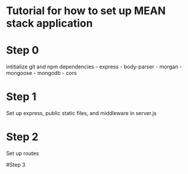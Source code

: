 
# Tutorial for how to set up MEAN stack application

# Step 0 
intitialize git and npm dependencies
    - express
    - body-parser
    - morgan
    - mongoose
    - mongodb
    - cors
# Step 1
Set up express, public static files, and middleware in server.js

# Step 2
Set up routes

#Step 3
